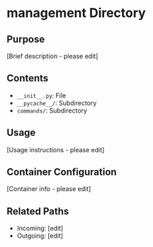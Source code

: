 
# management Directory

## Purpose
[Brief description - please edit]

## Contents
- `__init__.py`: File
- `__pycache__/`: Subdirectory
- `commands/`: Subdirectory

## Usage
[Usage instructions - please edit]

## Container Configuration
[Container info - please edit]

## Related Paths
- Incoming: [edit]
- Outgoing: [edit]
